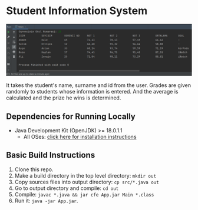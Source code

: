 # Student Information System

![Student Information System result](res/result.png)

It takes the student's name, surname and id from the user. Grades are given randomly to students whose information is entered. And the average is calculated and the prize he wins is determined.

## Dependencies for Running Locally
* Java Development Kit (OpenJDK) >= 18.0.1.1
    * All OSes: [click here for installation instructions](https://openjdk.java.net/install/)

## Basic Build Instructions

1. Clone this repo.
2. Make a build directory in the top level directory: `mkdir out`
3. Copy sources files into output directory: `cp src/*.java out`
4. Go to output directory and compile: `cd out`
5. Compile: `javac *.java && jar cfe App.jar Main *.class` 
6. Run it: `java -jar App.jar`.




